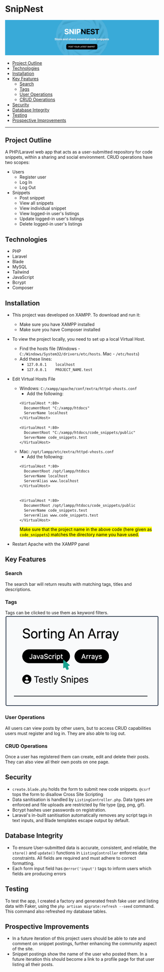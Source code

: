 # SnipNest <!-- omit from toc -->

![The hero for SnipNest's website](public/images/readme/readme_1.png)

- [Project Outline](#project-outline)
- [Technologies](#technologies)
- [Installation](#installation)
- [Key Features](#key-features)
  - [Search](#search)
  - [Tags](#tags)
  - [User Operations](#user-operations)
  - [CRUD Operations](#crud-operations)
- [Security](#security)
- [Database Integrity](#database-integrity)
- [Testing](#testing)
- [Prospective Improvements](#prospective-improvements)
---

## Project Outline
A PHP/Laravel web app that acts as a user-submitted repository for code snippets, within a sharing and social environment. CRUD operations have two scopes:
- Users
  - Register user
  - Log In
  - Log Out
- Snippets
  - Post snippet
  - View all snippets
  - View individual snippet
  - View logged-in user's listings
  - Update logged-in user's listings
  - Delete logged-in user's listings

## Technologies
- PHP
- Laravel
- Blade
- MySQL
- Tailwind
- JavaScript
- Bcrypt
- Composer

## Installation
- This project was developed on XAMPP. To download and run it:
  - Make sure you have XAMPP installed
  - Make sure you have Composer installed

- To view the project locally, you need to set up a local Virtual Host. 
  - Find the hosts file (Windows - `C:/Windows/System32/drivers/etc/hosts`. Mac - `/etc/hosts`)
  - Add these lines: 
    - `127.0.0.1	localhost`
    - `127.0.0.1	PROJECT_NAME.test`
- Edit Virtual Hosts File
  - Windows: `C:/xampp/apache/conf/extra/httpd-vhosts.conf`
    - Add the following:
    ```
    <VirtualHost *:80>
      DocumentRoot "C:/xampp/htdocs"
      ServerName localhost
    </VirtualHost>

    <VirtualHost *:80>
      DocumentRoot "C:/xampp/htdocs/code_snippets/public"
      ServerName code_snippets.test
    </VirtualHost>
    ```
  - Mac: `/opt/lampp/etc/extra/httpd-vhosts.conf`
    - Add the following:
    ```
    <VirtualHost *:80>
      DocumentRoot /opt/lampp/htdocs
      ServerName localhost
      ServerAlias www.localhost
    </VirtualHost>


    <VirtualHost *:80>
      DocumentRoot /opt/lampp/htdocs/code_snippets/public
      ServerName code_snippets.test
      ServerAlias www.code_snippets.test
    </VirtualHost>
    ```
    <mark>Make sure that the project name in the above code (here given as `code_snippets`) matches the directory name you have used.</mark>
- Restart Apache with the XAMPP panel


## Key Features
### Search
The search bar will return results with matching tags, titles and descriptions.

### Tags
Tags can be clicked to use them as keyword filters.
![A screenshot of the use of tags to filter](public/images/readme/readme_2.png)

### User Operations
All users can view posts by other users, but to access CRUD capabilities users must register and log in. They are also able to log out. 

### CRUD Operations
Once a user has registered them can create, edit and delete their posts. They can also view all their own posts on one page. 


## Security
- `create.blade.php` holds the form to submit new code snippets. `@csrf` tops the form to disallow Cross Site Scripting
- Data sanitisation is handled by `ListingController.php`. Data types are enforced and file uploads are restricted by file type (jpg, png, gif).
- Bcrypt hashes user passwords on registration.
- Laraval's in-built sanitisation automatically removes any script tags in text inputs, and Blade templates escape output by default.

## Database Integrity
- To ensure User-submitted data is accurate, consistent, and reliable, the `store()` and `update()` functions in `ListingController` enforces data constraints. All fields are required and must adhere to correct formatting.
- Each form input field has `@error('input')` tags to inform users which fields are producing errors

## Testing
To test the app, I created a factory and generated fresh fake user and listing data with Faker, using the `php artisan migrate:refresh --seed` command. This command also refreshed my database tables.

## Prospective Improvements
- In a future iteration of this project users should be able to rate and comment on snippet postings, further enhancing the community aspect of the site.
- Snippet postings show the name of the user who posted them. In a future iteration this should become a link to a profile page for that user listing all their posts.